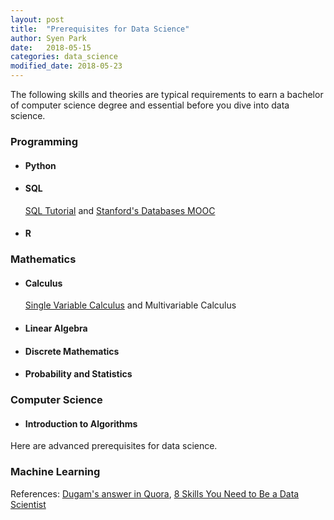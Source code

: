 ```yaml
---
layout: post
title:  "Prerequisites for Data Science"
author: Syen Park
date:   2018-05-15
categories: data_science
modified_date: 2018-05-23
---
```


The following skills and theories are typical requirements to earn a bachelor of computer science degree and essential before you dive into data science.

### Programming
- #### Python
    
- #### SQL
    [SQL Tutorial](https://www.w3schools.com/sql/) and [Stanford's Databases MOOC](https://cs.stanford.edu/people/widom/DB-mooc.html)
- #### R

### Mathematics
- #### Calculus
    [Single Variable Calculus](https://ocw.mit.edu/courses/mathematics/18-01sc-single-variable-calculus-fall-2010/) and Multivariable Calculus

- #### Linear Algebra

- #### Discrete Mathematics
- #### Probability and Statistics

### Computer Science
- #### Introduction to Algorithms

Here are advanced prerequisites for data science.

### Machine Learning


References:
[Dugam's answer in Quora](https://www.quora.com/What-are-the-skills-required-for-big-data-jobs-such-as-a-data-analyst-data-engineer-or-data-developer/answer/Akash-Dugam), [8 Skills You Need to Be a Data Scientist](https://blog.udacity.com/2014/11/data-science-job-skills.html)
